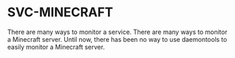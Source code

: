SVC-MINECRAFT
=============

There are many ways to monitor a service. There are many ways to monitor a Minecraft server. Until now, there has been no way to use daemontools to easily monitor a Minecraft server.


